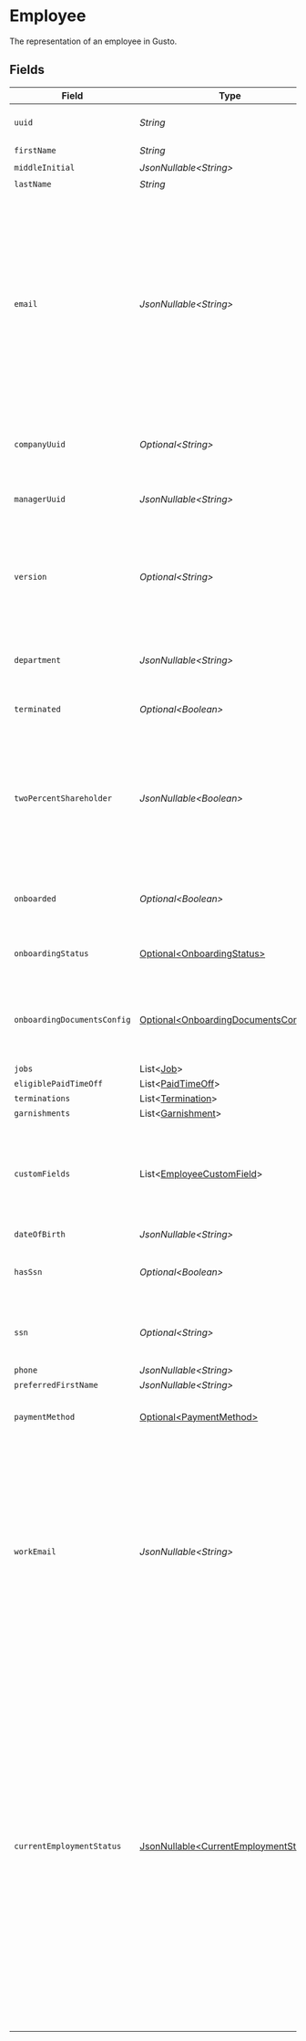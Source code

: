 # Employee

The representation of an employee in Gusto.


## Fields

| Field                                                                                                                                                                                                                                                                                                                                       | Type                                                                                                                                                                                                                                                                                                                                        | Required                                                                                                                                                                                                                                                                                                                                    | Description                                                                                                                                                                                                                                                                                                                                 |
| ------------------------------------------------------------------------------------------------------------------------------------------------------------------------------------------------------------------------------------------------------------------------------------------------------------------------------------------- | ------------------------------------------------------------------------------------------------------------------------------------------------------------------------------------------------------------------------------------------------------------------------------------------------------------------------------------------- | ------------------------------------------------------------------------------------------------------------------------------------------------------------------------------------------------------------------------------------------------------------------------------------------------------------------------------------------- | ------------------------------------------------------------------------------------------------------------------------------------------------------------------------------------------------------------------------------------------------------------------------------------------------------------------------------------------- |
| `uuid`                                                                                                                                                                                                                                                                                                                                      | *String*                                                                                                                                                                                                                                                                                                                                    | :heavy_check_mark:                                                                                                                                                                                                                                                                                                                          | The UUID of the employee in Gusto.                                                                                                                                                                                                                                                                                                          |
| `firstName`                                                                                                                                                                                                                                                                                                                                 | *String*                                                                                                                                                                                                                                                                                                                                    | :heavy_check_mark:                                                                                                                                                                                                                                                                                                                          | N/A                                                                                                                                                                                                                                                                                                                                         |
| `middleInitial`                                                                                                                                                                                                                                                                                                                             | *JsonNullable\<String>*                                                                                                                                                                                                                                                                                                                     | :heavy_minus_sign:                                                                                                                                                                                                                                                                                                                          | N/A                                                                                                                                                                                                                                                                                                                                         |
| `lastName`                                                                                                                                                                                                                                                                                                                                  | *String*                                                                                                                                                                                                                                                                                                                                    | :heavy_check_mark:                                                                                                                                                                                                                                                                                                                          | N/A                                                                                                                                                                                                                                                                                                                                         |
| `email`                                                                                                                                                                                                                                                                                                                                     | *JsonNullable\<String>*                                                                                                                                                                                                                                                                                                                     | :heavy_minus_sign:                                                                                                                                                                                                                                                                                                                          | The personal email address of the employee. This is provided to support syncing users between our system and yours. You may not use this email address for any other purpose (e.g. marketing).                                                                                                                                              |
| `companyUuid`                                                                                                                                                                                                                                                                                                                               | *Optional\<String>*                                                                                                                                                                                                                                                                                                                         | :heavy_minus_sign:                                                                                                                                                                                                                                                                                                                          | The UUID of the company the employee is employed by.                                                                                                                                                                                                                                                                                        |
| `managerUuid`                                                                                                                                                                                                                                                                                                                               | *JsonNullable\<String>*                                                                                                                                                                                                                                                                                                                     | :heavy_minus_sign:                                                                                                                                                                                                                                                                                                                          | The UUID of the employee's manager.                                                                                                                                                                                                                                                                                                         |
| `version`                                                                                                                                                                                                                                                                                                                                   | *Optional\<String>*                                                                                                                                                                                                                                                                                                                         | :heavy_minus_sign:                                                                                                                                                                                                                                                                                                                          | The current version of the employee. See the [versioning guide](https://docs.gusto.com/embedded-payroll/docs/idempotency) for information on how to use this field.                                                                                                                                                                         |
| `department`                                                                                                                                                                                                                                                                                                                                | *JsonNullable\<String>*                                                                                                                                                                                                                                                                                                                     | :heavy_minus_sign:                                                                                                                                                                                                                                                                                                                          | The employee's department in the company.                                                                                                                                                                                                                                                                                                   |
| `terminated`                                                                                                                                                                                                                                                                                                                                | *Optional\<Boolean>*                                                                                                                                                                                                                                                                                                                        | :heavy_minus_sign:                                                                                                                                                                                                                                                                                                                          | Whether the employee is terminated.                                                                                                                                                                                                                                                                                                         |
| `twoPercentShareholder`                                                                                                                                                                                                                                                                                                                     | *JsonNullable\<Boolean>*                                                                                                                                                                                                                                                                                                                    | :heavy_minus_sign:                                                                                                                                                                                                                                                                                                                          | Whether the employee is a two percent shareholder of the company. This field only applies to companies with an S-Corp entity type.                                                                                                                                                                                                          |
| `onboarded`                                                                                                                                                                                                                                                                                                                                 | *Optional\<Boolean>*                                                                                                                                                                                                                                                                                                                        | :heavy_minus_sign:                                                                                                                                                                                                                                                                                                                          | Whether the employee has completed onboarding.                                                                                                                                                                                                                                                                                              |
| `onboardingStatus`                                                                                                                                                                                                                                                                                                                          | [Optional\<OnboardingStatus>](../../models/components/OnboardingStatus.md)                                                                                                                                                                                                                                                                  | :heavy_minus_sign:                                                                                                                                                                                                                                                                                                                          | The current onboarding status of the employee                                                                                                                                                                                                                                                                                               |
| `onboardingDocumentsConfig`                                                                                                                                                                                                                                                                                                                 | [Optional\<OnboardingDocumentsConfig>](../../models/components/OnboardingDocumentsConfig.md)                                                                                                                                                                                                                                                | :heavy_minus_sign:                                                                                                                                                                                                                                                                                                                          | Configuration for an employee onboarding documents during onboarding                                                                                                                                                                                                                                                                        |
| `jobs`                                                                                                                                                                                                                                                                                                                                      | List\<[Job](../../models/components/Job.md)>                                                                                                                                                                                                                                                                                                | :heavy_minus_sign:                                                                                                                                                                                                                                                                                                                          | N/A                                                                                                                                                                                                                                                                                                                                         |
| `eligiblePaidTimeOff`                                                                                                                                                                                                                                                                                                                       | List\<[PaidTimeOff](../../models/components/PaidTimeOff.md)>                                                                                                                                                                                                                                                                                | :heavy_minus_sign:                                                                                                                                                                                                                                                                                                                          | N/A                                                                                                                                                                                                                                                                                                                                         |
| `terminations`                                                                                                                                                                                                                                                                                                                              | List\<[Termination](../../models/components/Termination.md)>                                                                                                                                                                                                                                                                                | :heavy_minus_sign:                                                                                                                                                                                                                                                                                                                          | N/A                                                                                                                                                                                                                                                                                                                                         |
| `garnishments`                                                                                                                                                                                                                                                                                                                              | List\<[Garnishment](../../models/components/Garnishment.md)>                                                                                                                                                                                                                                                                                | :heavy_minus_sign:                                                                                                                                                                                                                                                                                                                          | N/A                                                                                                                                                                                                                                                                                                                                         |
| `customFields`                                                                                                                                                                                                                                                                                                                              | List\<[EmployeeCustomField](../../models/components/EmployeeCustomField.md)>                                                                                                                                                                                                                                                                | :heavy_minus_sign:                                                                                                                                                                                                                                                                                                                          | Custom fields are only included for the employee if the include param has the custom_fields value set                                                                                                                                                                                                                                       |
| `dateOfBirth`                                                                                                                                                                                                                                                                                                                               | *JsonNullable\<String>*                                                                                                                                                                                                                                                                                                                     | :heavy_minus_sign:                                                                                                                                                                                                                                                                                                                          | N/A                                                                                                                                                                                                                                                                                                                                         |
| `hasSsn`                                                                                                                                                                                                                                                                                                                                    | *Optional\<Boolean>*                                                                                                                                                                                                                                                                                                                        | :heavy_minus_sign:                                                                                                                                                                                                                                                                                                                          | Indicates whether the employee has an SSN in Gusto.                                                                                                                                                                                                                                                                                         |
| `ssn`                                                                                                                                                                                                                                                                                                                                       | *Optional\<String>*                                                                                                                                                                                                                                                                                                                         | :heavy_minus_sign:                                                                                                                                                                                                                                                                                                                          | Deprecated. This field always returns an empty string.                                                                                                                                                                                                                                                                                      |
| `phone`                                                                                                                                                                                                                                                                                                                                     | *JsonNullable\<String>*                                                                                                                                                                                                                                                                                                                     | :heavy_minus_sign:                                                                                                                                                                                                                                                                                                                          | N/A                                                                                                                                                                                                                                                                                                                                         |
| `preferredFirstName`                                                                                                                                                                                                                                                                                                                        | *JsonNullable\<String>*                                                                                                                                                                                                                                                                                                                     | :heavy_minus_sign:                                                                                                                                                                                                                                                                                                                          | N/A                                                                                                                                                                                                                                                                                                                                         |
| `paymentMethod`                                                                                                                                                                                                                                                                                                                             | [Optional\<PaymentMethod>](../../models/components/PaymentMethod.md)                                                                                                                                                                                                                                                                        | :heavy_minus_sign:                                                                                                                                                                                                                                                                                                                          | The employee's payment method                                                                                                                                                                                                                                                                                                               |
| `workEmail`                                                                                                                                                                                                                                                                                                                                 | *JsonNullable\<String>*                                                                                                                                                                                                                                                                                                                     | :heavy_minus_sign:                                                                                                                                                                                                                                                                                                                          | The work email address of the employee. This is provided to support syncing users between our system and yours. You may not use this email address for any other purpose (e.g. marketing).                                                                                                                                                  |
| `currentEmploymentStatus`                                                                                                                                                                                                                                                                                                                   | [JsonNullable\<CurrentEmploymentStatus>](../../models/components/CurrentEmploymentStatus.md)                                                                                                                                                                                                                                                | :heavy_minus_sign:                                                                                                                                                                                                                                                                                                                          | The current employment status of the employee. Full-time employees work 30+ hours per week. Part-time employees are split into two groups: those that work 20-29 hours a week, and those that work under 20 hours a week. Variable employees have hours that vary each week. Seasonal employees are hired for 6 months of the year or less. |